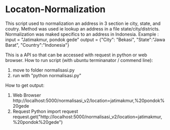 # Locaton-Normalization
This script used to normalization an address in 3 section ie city, state, and coutry. 
Method was used ie lookup an address in a file state/city/districts. 
Normalization was maked specifics to an address in Indonesia.
Example : input = "Jatimakmur, pondok gede"
          output = {"City": "Bekasi", "State":"Jawa Barat", "Country":"Indonesia"}

This is a API so that can be accessed with request in python or web browser.
How to run script (with ubuntu terminanator / commend line):
1. move to folder normalisasi.py
2. run with "python normalisasi.py"

How to get output:
1. Web Browser
   http://localhost:5000/normalisasi_v2/location=jatimakmur,%20pondok%20gede
2. Request Python
   import request
   request.get("http://localhost:5000/normalisasi_v2/location=jatimakmur,%20pondok%20gede")
